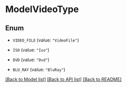 # ModelVideoType

## Enum


* `VIDEO_FILE` (value: `"VideoFile"`)

* `ISO` (value: `"Iso"`)

* `DVD` (value: `"Dvd"`)

* `BLU_RAY` (value: `"BluRay"`)


[[Back to Model list]](../README.md#documentation-for-models) [[Back to API list]](../README.md#documentation-for-api-endpoints) [[Back to README]](../README.md)


